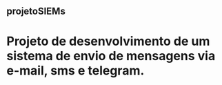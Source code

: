 ## projetoSIEMs

# Projeto de desenvolvimento de um sistema de envio de mensagens via e-mail, sms e telegram.